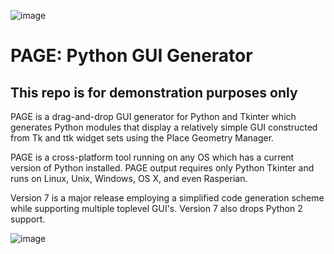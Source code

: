 ![image](https://user-images.githubusercontent.com/5051591/170823691-3b8c963a-c5e8-4ce3-be71-5d2f2c86fc97.png) 
# PAGE: Python GUI Generator
## This repo is for demonstration purposes only


PAGE is a drag-and-drop GUI generator for Python and Tkinter which generates Python modules that display a relatively simple GUI constructed from Tk and ttk widget sets using the Place Geometry Manager.

PAGE is a cross-platform tool running on any OS which has a current version of Python installed. PAGE output requires only Python Tkinter and runs on Linux, Unix, Windows, OS X, and even Rasperian.

Version 7 is a major release employing a simplified code generation scheme while supporting multiple toplevel GUI's. Version 7 also drops Python 2 support.

![image](https://user-images.githubusercontent.com/5051591/170823656-615e615b-2dcd-4281-899d-788ece9378e6.png)
